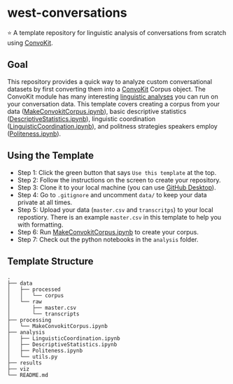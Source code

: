 # west-conversations
:star: A template repository for linguistic analysis of conversations from scratch using [ConvoKit](https://github.com/CornellNLP/ConvoKit). 

## Goal

This repository provides a quick way to analyze custom conversational datasets by first converting them into a [ConvoKit](https://github.com/CornellNLP/ConvoKit) Corpus object. The ConvoKit module has many interesting [linguistic analyses](https://convokit.cornell.edu/documentation/transformers.html) you can run on your conversation data. This template covers creating a corpus from your data ([MakeConvokitCorpus.ipynb](https://github.com/yarakyrychenko/west-conversations/blob/39b56af3e3aee36b4a363fdb2f67753958ca4e4a/processing/MakeConvokitCorpus.ipynb)), basic descriptive statistics ([DescriptiveStatistics.ipynb](https://github.com/yarakyrychenko/west-conversations/blob/39b56af3e3aee36b4a363fdb2f67753958ca4e4a/analysis/DescriptiveStatistics.ipynb)), linguistic coordination ([LinguisticCoordination.ipynb](https://github.com/yarakyrychenko/west-conversations/blob/39b56af3e3aee36b4a363fdb2f67753958ca4e4a/analysis/LinguisticCoordination.ipynb)), and politness strategies speakers employ ([Politeness.ipynb](https://github.com/yarakyrychenko/west-conversations/blob/39b56af3e3aee36b4a363fdb2f67753958ca4e4a/analysis/Politeness.ipynb)).


## Using the Template 

- Step 1: Click the green button that says `Use this template` at the top. 
- Step 2: Follow the instructions on the screen to create your repository. 
- Step 3: Clone it to your local machine (you can use [GitHub Desktop](https://desktop.github.com/)).
- Step 4: Go to `.gitignore` and uncomment `data/` to keep your data private at all times. 
- Step 5: Upload your data (`master.csv` and `transcritps`) to your local repostiory. There is an example `master.csv` in this template to help you with formatting. 
- Step 6: Run [MakeConvokitCorpus.ipynb](https://github.com/yarakyrychenko/west-conversations/blob/39b56af3e3aee36b4a363fdb2f67753958ca4e4a/processing/MakeConvokitCorpus.ipynb) to create your corpus. 
- Step 7: Check out the python notebooks in the `analysis` folder.


## Template Structure 

    .
    ├── data
    │   ├── processed
    │   │   └── corpus
    │   └── raw
    │       ├── master.csv
    │       └── transcripts
    ├── processing
    │   └── MakeConvokitCorpus.ipynb
    ├── analysis
    │   ├── LinguisticCoordination.ipynb
    │   ├── DescriptiveStatistics.ipynb
    │   ├── Politeness.ipynb
    │   └── utils.py
    ├── results
    ├── viz
    └── README.md
    
